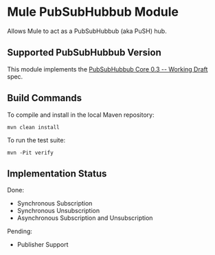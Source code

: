 Mule PubSubHubbub Module
========================

Allows Mule to act as a PubSubHubbub (aka PuSH) hub.

Supported PubSubHubbub Version
------------------------------

This module implements the [PubSubHubbub Core 0.3 -- Working Draft](http://pubsubhubbub.googlecode.com/svn/trunk/pubsubhubbub-core-0.3.html) spec.


Build Commands
--------------

To compile and install in the local Maven repository:

    mvn clean install  

To run the test suite:

    mvn -Pit verify
    
    
Implementation Status
---------------------

Done:

- Synchronous Subscription
- Synchronous Unsubscription
- Asynchronous Subscription and Unsubscription

Pending:

- Publisher Support
